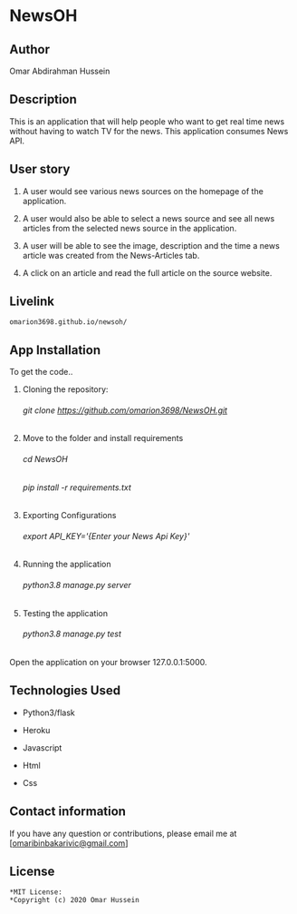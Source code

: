 # NewsOH

## Author
Omar Abdirahman Hussein

## Description
This is an application that will help people who want to get real time news without having to watch TV for the news.  This application consumes News API.

## User story

1. A user would see various news sources on the homepage of the application.

2. A user would also be able to select a news source and see all news articles from the selected news source in the application.

3. A user will be able to see the image, description and the time a news article was created from the News-Articles tab.

4. A click on an article and read the full article on the source website.

## Livelink

    omarion3698.github.io/newsoh/

## App Installation
To get the code..

1. Cloning the repository:

    ###### git clone https://github.com/omarion3698/NewsOH.git

2. Move to the folder and install requirements

    ###### cd NewsOH

    ###### pip install -r requirements.txt

3. Exporting Configurations

    ###### export API_KEY='{Enter your News Api Key}'

4. Running the application

    ###### python3.8 manage.py server

5. Testing the application

    ###### python3.8 manage.py test

Open the application on your browser 127.0.0.1:5000.

## Technologies Used

* Python3/flask

* Heroku

* Javascript

* Html

* Css

## Contact information
If you have any question or contributions, please email me at [omaribinbakarivic@gmail.com]

## License
    *MIT License:
    *Copyright (c) 2020 Omar Hussein
